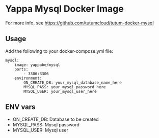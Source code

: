 # Yappa Mysql Docker Image

For more info, see https://github.com/tutumcloud/tutum-docker-mysql

## Usage

Add the following to your docker-compose.yml file:

```YML
mysql:
    image: yappabe/mysql
    ports:
        - 3306:3306
    environment:
        ON_CREATE_DB: your_mysql_database_name_here
        MYSQL_PASS: your_mysql_password_here
        MYSQL_USER: your_mysql_user_here
```

## ENV vars

* ON_CREATE_DB: Database to be created
* MYSQL_PASS: Mysql password
* MYSQL_USER: Mysql user
